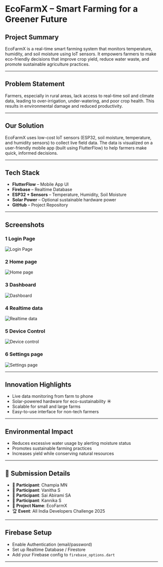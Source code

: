 #  EcoFarmX – Smart Farming for a Greener Future

##  Project Summary
EcoFarmX is a real-time smart farming system that monitors temperature, humidity, and soil moisture using IoT sensors. It empowers farmers to make eco-friendly decisions that improve crop yield, reduce water waste, and promote sustainable agriculture practices.

---

##  Problem Statement
Farmers, especially in rural areas, lack access to real-time soil and climate data, leading to over-irrigation, under-watering, and poor crop health. This results in environmental damage and reduced productivity.

---

##  Our Solution
EcoFarmX uses low-cost IoT sensors (ESP32, soil moisture, temperature, and humidity sensors) to collect live field data. The data is visualized on a user-friendly mobile app (built using FlutterFlow) to help farmers make quick, informed decisions.

---

##  Tech Stack
-  **FlutterFlow** – Mobile App UI
-  **Firebase** – Realtime Database
-  **ESP32 + Sensors** – Temperature, Humidity, Soil Moisture
-  **Solar Power** – Optional sustainable hardware power
-  **GitHub** – Project Repository

---

##  Screenshots

### 1️ Login Page
![Login Page](https://raw.githubusercontent.com/Champia-MN/EcoFarmX-AIDC25/main/Loginpage.jpg)

### 2️ Home page
![Home page](https://raw.githubusercontent.com/Champia-MN/EcoFarmX-AIDC25/main/Home%20page.jpg)

### 3️ Dashboard
![Dashboard](https://raw.githubusercontent.com/Champia-MN/EcoFarmX-AIDC25/main/Dashboard.jpg)

### 4️ Realtime data  
![Realtime data](https://raw.githubusercontent.com/Champia-MN/EcoFarmX-AIDC25/main/Realtime%20data.jpg)

### 5️ Device Control
![Device control](https://raw.githubusercontent.com/Champia-MN/EcoFarmX-AIDC25/main/Device%20control.jpg)

### 6️ Settings page
![Settings page](https://raw.githubusercontent.com/Champia-MN/EcoFarmX-AIDC25/main/Setting.jpg)

---

##  Innovation Highlights
- Live data monitoring from farm to phone 
- Solar-powered hardware for eco-sustainability ☀
- Scalable for small and large farms 
- Easy-to-use interface for non-tech farmers 

---

##  Environmental Impact
- Reduces excessive water usage by alerting moisture status
- Promotes sustainable farming practices
- Increases yield while conserving natural resources

---

## 📝 Submission Details
- 👤 **Participant**: Champia MN
- 👤 **Participant**: Vanitha S
- 👤 **Participant**: Sai Abirami SA
- 👤 **Participant**: Kannika S
- 🧠 **Project Name**: EcoFarmX
- 🏆 **Event**: All India Developers Challenge 2025
 
---

 ##  Firebase Setup
- Enable Authentication (email/password)
- Set up Realtime Database / Firestore
- Add your Firebase config to `firebase_options.dart`

---
